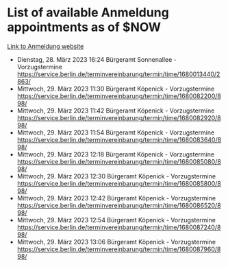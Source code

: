 # List of available Anmeldung appointments as of $NOW
[Link to Anmeldung website](https://service.berlin.de/terminvereinbarung/termin/tag.php?termin=1&anliegen[]=120686&dienstleisterlist=122210,122217,327316,122219,327312,122227,327314,122231,327346,122243,327348,122254,122252,329742,122260,329745,122262,329748,122271,327278,122273,327274,122277,327276,330436,122280,327294,122282,327290,122284,327292,122291,327270,122285,327266,122286,327264,122296,327268,150230,329760,122297,327286,122294,327284,122312,329763,122314,329775,122304,327330,122311,327334,122309,327332,317869,122281,327352,122279,329772,122283,122276,327324,122274,327326,122267,329766,122246,327318,122251,327320,122257,327322,122208,327298,122226,327300&herkunft=http%3A%2F%2Fservice.berlin.de%2Fdienstleistung%2F120686%2F)
- Dienstag, 28. März 2023 16:24 Bürgeramt Sonnenallee - Vorzugstermine https://service.berlin.de/terminvereinbarung/termin/time/1680013440/2863/
- Mittwoch, 29. März 2023 11:30 Bürgeramt Köpenick - Vorzugstermine https://service.berlin.de/terminvereinbarung/termin/time/1680082200/898/
- Mittwoch, 29. März 2023 11:42 Bürgeramt Köpenick - Vorzugstermine https://service.berlin.de/terminvereinbarung/termin/time/1680082920/898/
- Mittwoch, 29. März 2023 11:54 Bürgeramt Köpenick - Vorzugstermine https://service.berlin.de/terminvereinbarung/termin/time/1680083640/898/
- Mittwoch, 29. März 2023 12:18 Bürgeramt Köpenick - Vorzugstermine https://service.berlin.de/terminvereinbarung/termin/time/1680085080/898/
- Mittwoch, 29. März 2023 12:30 Bürgeramt Köpenick - Vorzugstermine https://service.berlin.de/terminvereinbarung/termin/time/1680085800/898/
- Mittwoch, 29. März 2023 12:42 Bürgeramt Köpenick - Vorzugstermine https://service.berlin.de/terminvereinbarung/termin/time/1680086520/898/
- Mittwoch, 29. März 2023 12:54 Bürgeramt Köpenick - Vorzugstermine https://service.berlin.de/terminvereinbarung/termin/time/1680087240/898/
- Mittwoch, 29. März 2023 13:06 Bürgeramt Köpenick - Vorzugstermine https://service.berlin.de/terminvereinbarung/termin/time/1680087960/898/
